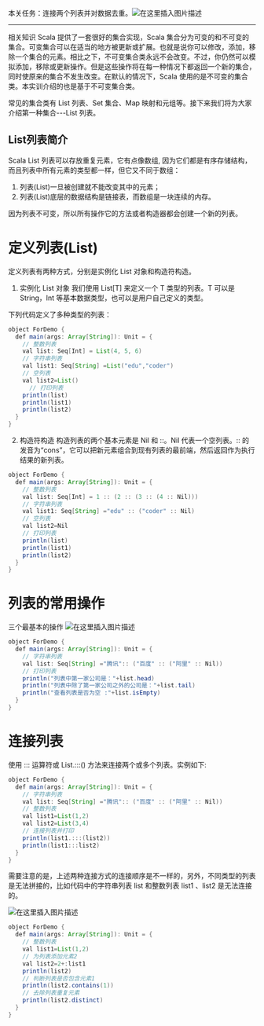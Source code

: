本关任务：连接两个列表并对数据去重。![在这里插入图片描述](https://img-blog.csdnimg.cn/e9daf3eb93e84a118eb163db6656ceba.png)




------


相关知识
Scala 提供了一套很好的集合实现，Scala 集合分为可变的和不可变的集合。可变集合可以在适当的地方被更新或扩展。也就是说你可以修改，添加，移除一个集合的元素。相比之下，不可变集合类永远不会改变。不过，你仍然可以模拟添加，移除或更新操作。但是这些操作将在每一种情况下都返回一个新的集合，同时使原来的集合不发生改变。在默认的情况下，Scala 使用的是不可变的集合类。本实训介绍的也是基于不可变集合类。

常见的集合类有 List 列表、Set 集合、Map 映射和元组等。接下来我们将为大家介绍第一种集合---List 列表。


## List列表简介
Scala List 列表可以存放重复元素，它有点像数组, 因为它们都是有序存储结构，而且列表中所有元素的类型都一样，但它又不同于数组：
1. 列表(List)一旦被创建就不能改变其中的元素；
2. 列表(List)底层的数据结构是链接表，而数组是一块连续的内存。

因为列表不可变，所以所有操作它的方法或者构造器都会创建一个新的列表。

# 定义列表(List)
定义列表有两种方式，分别是实例化 List 对象和构造符构造。

1. 实例化 List 对象
我们使用 List[T] 来定义一个 T 类型的列表。T 可以是 String，Int 等基本数据类型，也可以是用户自己定义的类型。

下列代码定义了多种类型的列表：  

```java
object ForDemo {  
  def main(args: Array[String]): Unit = {  
    // 整数列表  
    val list: Seq[Int] = List(4, 5, 6)  
    // 字符串列表  
    val list1: Seq[String] =List("edu","coder")  
    // 空列表  
    val list2=List()  
      // 打印列表  
    println(list)  
    println(list1)  
    println(list2)  
  }  
}  
```
2. 构造符构造
构造列表的两个基本元素是 Nil 和 ::。Nil 代表一个空列表。:: 的发音为“cons”，它可以把新元素组合到现有列表的最前端，然后返回作为执行结果的新列表。

```java
object ForDemo {  
  def main(args: Array[String]): Unit = {  
    // 整数列表  
    val list: Seq[Int] = 1 :: (2 :: (3 :: (4 :: Nil)))  
    // 字符串列表  
    val list1: Seq[String] ="edu" :: ("coder" :: Nil)  
    // 空列表  
    val list2=Nil  
    // 打印列表  
    println(list)  
    println(list1)  
    println(list2)  
  }  
}  
```

# 列表的常用操作
三个最基本的操作
![在这里插入图片描述](https://img-blog.csdnimg.cn/0d45ecc0f6b545d890a4b0a1e1cdc7f5.png)

```java
object ForDemo {  
  def main(args: Array[String]): Unit = {  
    // 字符串列表  
    val list: Seq[String] ="腾讯":: ("百度" :: ("阿里" :: Nil))  
    // 打印列表  
    println("列表中第一家公司是："+list.head)  
    println("列表中除了第一家公司之外的公司是："+list.tail)  
    println("查看列表是否为空 :"+list.isEmpty) 
  }  
}  
```
# 连接列表
使用 ::: 运算符或 List.:::() 方法来连接两个或多个列表。实例如下:  


```java
object ForDemo {  
  def main(args: Array[String]): Unit = {
    // 字符串列表  
    val list: Seq[String] ="腾讯":: ("百度" :: ("阿里" :: Nil))  
    // 整数列表  
    val list1=List(1,2)  
    val list2=List(3,4)
    // 连接列表并打印  
    println(list1.:::(list2))
    println(list1:::list2)  
  }  
}
```
需要注意的是，上述两种连接方式的连接顺序是不一样的，另外，不同类型的列表是无法拼接的，比如代码中的字符串列表 list 和整数列表 list1 、list2 是无法连接的。

![在这里插入图片描述](https://img-blog.csdnimg.cn/b3f9ca7217f84aa4a1b654a12e80ee6b.png)

```java
object ForDemo {  
  def main(args: Array[String]): Unit = {
    // 整数列表  
    val list1=List(1,2)  
    // 为列表添加元素2  
    val list2=2+:list1  
    println(list2)  
    // 判断列表是否包含元素1  
    println(list2.contains(1))  
    // 去除列表重复元素  
    println(list2.distinct)  
  }  
}  
```
